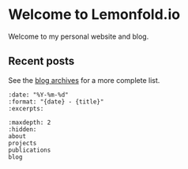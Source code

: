 
<!-- .. Lemonfold.io index file, created by `ablog start` on Wed Aug  3 00:43:43 2022.
   You can adapt this file completely to your liking, but it should at least
   contain the root `toctree` directive. -->

# Welcome to Lemonfold.io

Welcome to my personal website and blog.

## Recent posts

See the [blog archives](blog.md) for a more complete list.

```{postlist}
:date: "%Y-%m-%d"
:format: "{date} - {title}"
:excerpts:
```

```{toctree}
:maxdepth: 2
:hidden:
about
projects
publications
blog
